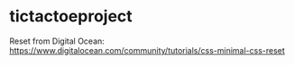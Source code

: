 # tictactoeproject
Reset from Digital Ocean: https://www.digitalocean.com/community/tutorials/css-minimal-css-reset


